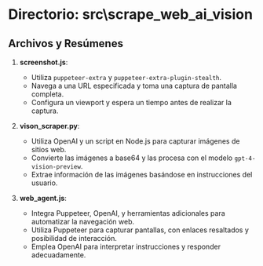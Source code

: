 # Directorio: src\scrape_web_ai_vision

## Archivos y Resúmenes

1. **screenshot.js**:
   - Utiliza `puppeteer-extra` y `puppeteer-extra-plugin-stealth`.
   - Navega a una URL especificada y toma una captura de pantalla completa.
   - Configura un viewport y espera un tiempo antes de realizar la captura.

2. **vison_scraper.py**:
   - Utiliza OpenAI y un script en Node.js para capturar imágenes de sitios web.
   - Convierte las imágenes a base64 y las procesa con el modelo `gpt-4-vision-preview`.
   - Extrae información de las imágenes basándose en instrucciones del usuario.

3. **web_agent.js**:
   - Integra Puppeteer, OpenAI, y herramientas adicionales para automatizar la navegación web.
   - Utiliza Puppeteer para capturar pantallas, con enlaces resaltados y posibilidad de interacción.
   - Emplea OpenAI para interpretar instrucciones y responder adecuadamente.